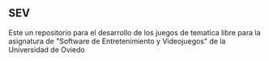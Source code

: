 
<h2>SEV</h2>
<p> Este un repositorio para el desarrollo de los juegos de tematica libre para la asignatura de "Software de Entretenimiento y Videojuegos" de la Universidad de Oviedo</p>
